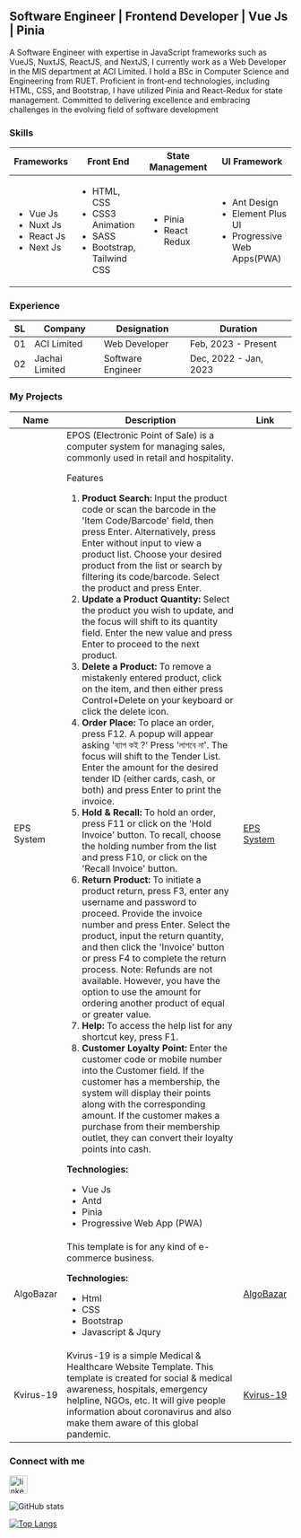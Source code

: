 <h2>Software Engineer | Frontend Developer | Vue Js | Pinia</h2>
<p>A Software Engineer with expertise in JavaScript frameworks such as VueJS, NuxtJS, ReactJS, and NextJS, I currently work as a Web Developer in the MIS department at ACI Limited. I hold a BSc in Computer Science and Engineering from RUET. Proficient in front-end technologies, including HTML, CSS, and Bootstrap, I have utilized Pinia and React-Redux for state management. Committed to delivering excellence and embracing challenges in the evolving field of software development</p>
<h3>Skills</h3>
<table>
    <thead>
        <tr>
            <th>Frameworks</th>
            <th>Front End</th>
            <th>State Management</th>
            <th>UI Framework</th>
        </tr>
    </thead>
    <tbody>
        <tr>
            <td>
                <ul>
                    <li>Vue Js</li>
                    <li>Nuxt Js</li>
                    <li>React Js</li>
                    <li>Next Js</li>
                </ul>
            </td>
            <td>
                <ul>
                     <li>HTML, CSS</li>
                     <li>CSS3 Animation</li>
                     <li>SASS</li>
                     <li>Bootstrap, Tailwind CSS</li>
                </ul>
            </td>
            <td>
                <ul>
                    <li>Pinia</li>
                    <li>React Redux</li>
                </ul>
            </td>
            <td>
                <ul>
                    <li>Ant Design</li>
                    <li>Element Plus UI</li>
                    <li>Progressive Web Apps(PWA)</li>
                </ul>
            </td>
        </tr>
    </tbody>
</table>
<h3>Experience</h3>
<table>
    <thead>
        <tr>
            <th>SL</th>
            <th>Company</th>
            <th>Designation</th>
            <th>Duration</th>
        </tr>
    </thead>
    <tbody>
        <tr>
            <td>01</td>
            <td>ACI Limited</td>
            <td>Web Developer</td>
            <td>Feb, 2023 - Present</td>
        </tr>
         <tr>
            <td>02</td>
            <td>Jachai Limited</td>
            <td>Software Engineer</td>
            <td>Dec, 2022 - Jan, 2023</td>
        </tr>
    </tbody>
</table>
<h3>My Projects</h3>
<table>
    <thead>
        <tr>
            <th>Name</th>
            <th>Description</th>
            <th>Link</th>
        </tr>
    </thead>
    <tbody>
        <tr>
            <td>EPS System</td>
            <td>EPOS (Electronic Point of Sale) is a computer system for managing sales, commonly used in retail and hospitality. 
            <p>Features</p>
            <ol>
                <li><strong>Product Search:</strong> Input the product code or scan the barcode in the 'Item Code/Barcode'
                    field, then press
                    Enter.
                    Alternatively, press Enter without input to view a product list. Choose your desired product from the list
                    or
                    search by filtering its code/barcode. Select the product and press Enter.</li>
                <li><strong>Update a Product Quantity:</strong> Select the product you wish to update, and the focus will shift
                    to its quantity
                    field. Enter the new value and press Enter to proceed to the next product.</li>
                <li><strong>Delete a Product:</strong> To remove a mistakenly entered product, click on the item, and then
                    either press
                    Control+Delete on your keyboard or click the delete icon.</li>
                <li><strong>Order Place:</strong> To place an order, press F12. A popup will appear asking 'ব্যাগ কই ?' Press
                    'লাগবে না'. The
                    focus will shift to the Tender List. Enter the amount for the desired tender ID (either cards, cash, or
                    both)
                    and press Enter to print the invoice.</li>
                <li><strong>Hold & Recall:</strong> To hold an order, press F11 or click on the 'Hold Invoice' button. To
                    recall, choose the
                    holding number from the list and press F10, or click on the 'Recall Invoice' button.</li>
                <li><strong>Return Product:</strong> To initiate a product return, press F3, enter any username and password to
                    proceed. Provide
                    the invoice number and press Enter. Select the product, input the return quantity, and then click the
                    'Invoice'
                    button or press F4 to complete the return process.
                    Note: Refunds are not available. However, you have the option to use the amount for ordering another product
                    of
                    equal or greater value.</li>
                <li><strong>Help:</strong> To access the help list for any shortcut key, press F1.</li>
                <li><strong>Customer Loyalty Point:</strong> Enter the customer code or mobile number into the Customer field.
                    If the customer
                    has
                    a membership, the system will display their points along with the corresponding amount. If the customer
                    makes a
                    purchase from their membership outlet, they can convert their loyalty points into cash.</li>
            </ol>
            <p><strong>Technologies:</strong>
            <ul>
                <li>Vue Js</li>
                <li>Antd</li>
                <li>Pinia</li>
                <li>Progressive Web App (PWA)</li>
            </ul>
            </p>
            </td>
            <td><a href="https://app.acibd.com/eps/">EPS System</a></td>
        </tr>
        <tr>
            <td>AlgoBazar</td>
            <td>This template is for any kind of e-commerce business.
            <p><strong>Technologies:</strong>
            <ul>
                <li>Html</li>
                <li>CSS</li>
                <li>Bootstrap</li>
                <li>Javascript & Jqury</li>
            </ul>
            </p>
            </td>
            <td><a href="https://algobazaar.netlify.app/">AlgoBazar</a></td>
        </tr>
        <tr>
            <td>Kvirus-19</td>
            <td>Kvirus-19 is a simple Medical & Healthcare Website Template. This template is created for social &
                medical awareness, hospitals, emergency helpline, NGOs, etc. It will give people information about
                coronavirus and also make them aware of this global pandemic.</td>
            <td><a href="https://kvirus.netlify.app/">Kvirus-19</a></td>
        </tr>
    </tbody>
</table>
<h3>Connect with me</h3>
<p>
    <a href="https://www.linkedin.com/in/subrinalisa14/" title="LinkedIn">
        <img
            src="https://cdn-icons-png.flaticon.com/256/174/174857.png"
            width="32" alt="linkedin" />
    </a>
</p>

![GitHub stats](https://github-readme-stats.vercel.app/api?username=subrinalisa&show_icons=true) 

[![Top Langs](https://github-readme-stats.vercel.app/api/top-langs/?username=subrinalisa)](https://github.com/anuraghazra/github-readme-stats) 



